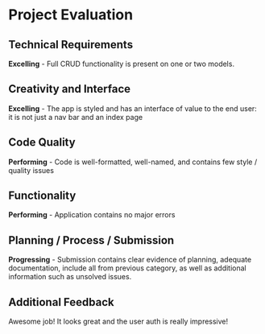 # Project Evaluation

## Technical Requirements
**Excelling** - Full CRUD functionality is present on one or two models.

## Creativity and Interface
**Excelling** - The app is styled and has an interface of value to the end user: it is not just a nav bar and an index page

## Code Quality
**Performing** - Code is well-formatted, well-named, and contains few style / quality issues

## Functionality
**Performing** - Application contains no major errors

## Planning / Process / Submission
**Progressing** - Submission contains clear evidence of planning, adequate documentation, include all from previous category, as well as additional information such as unsolved issues.

## Additional Feedback
Awesome job! It looks great and the user auth is really impressive!
